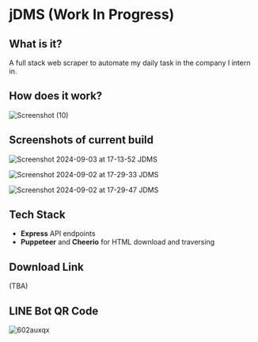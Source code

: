 # jDMS (Work In Progress)
## What is it?
A full stack web scraper to automate my daily task in the company I intern in.

## How does it work?

![Screenshot (10)](https://github.com/user-attachments/assets/0a172ae7-27b9-4f56-a84a-b623378519c7)



## Screenshots of current build
![Screenshot 2024-09-03 at 17-13-52 JDMS](https://github.com/user-attachments/assets/d8ddcfcd-4afa-40c1-b633-8eac9ab0b1e1)

![Screenshot 2024-09-02 at 17-29-33 JDMS](https://github.com/user-attachments/assets/6ec1c139-5d64-4cd6-999a-606ff802f306)

![Screenshot 2024-09-02 at 17-29-47 JDMS](https://github.com/user-attachments/assets/dcba3324-a464-4226-b28e-0d937132daf7)


   
## Tech Stack
- **Express** API endpoints
- **Puppeteer** and **Cheerio** for HTML download and traversing

## Download Link
(TBA)

## LINE Bot QR Code
![602auxqx](https://github.com/user-attachments/assets/949a2f5e-6f59-4fd9-938d-7e069794ef30)
